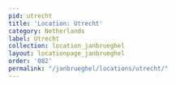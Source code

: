 ```yaml
---
pid: utrecht
title: 'Location: Utrecht'
category: Netherlands
label: Utrecht
collection: location_janbrueghel
layout: locationpage_janbrueghel
order: '082'
permalink: "/janbrueghel/locations/utrecht/"
---
```

